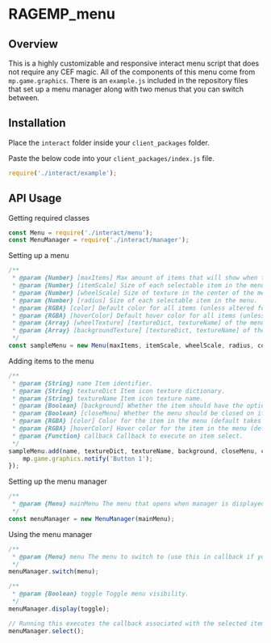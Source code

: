 # RAGEMP_menu
## Overview
This is a highly customizable and responsive interact menu script that does not require any CEF magic. All of the components of this menu come from `mp.game.graphics`. There is an `example.js` included in the repository files that set up a menu manager along with two menus that you can switch between.

## Installation
Place the `interact` folder inside your `client_packages` folder.

Paste the below code into your `client_packages/index.js` file.
```javascript
require('./interact/example');
```

## API Usage
Getting required classes
```javascript
const Menu = require('./interact/menu');
const MenuManager = require('./interact/manager');
```

Setting up a menu
```javascript
/**
 * @param {Number} [maxItems] Max amount of items that will show when the menu is open.
 * @param {Number} [itemScale] Size of each selectable item in the menu.
 * @param {Number} [wheelScale] Size of texture in the center of the menu.
 * @param {Number} [radius] Size of each selectable item in the menu.
 * @param {RGBA} [color] Default color for all items (unless altered for each individual item added)
 * @param {RGBA} [hoverColor] Default hover color for all items (unless altered for each individual item added)
 * @param {Array} [wheelTexture] [textureDict, textureName] of the menu's center.
 * @param {Array} [backgroundTexture] [textureDict, textureName] of the optional background for items.
 */
const sampleMenu = new Menu(maxItems, itemScale, wheelScale, radius, color, hoverColor, wheelTexture, backgroundTexture);
```

Adding items to the menu
```javascript
/**
 * @param {String} name Item identifier.
 * @param {String} textureDict Item icon texture dictionary.
 * @param {String} textureName Item icon texture name.
 * @param {Boolean} [background] Whether the item should have the optional background (recommended for icons without backgrounds).
 * @param {Boolean} [closeMenu] Whether the menu should be closed on item select.
 * @param {RGBA} [color] Color for the item in the menu (default takes color from the menu).
 * @param {RGBA} [hoverColor] Hover color for the item in the menu (default takes hover color from the menu).
 * @param {Function} callback Callback to execute on item select.
 */
sampleMenu.add(name, textureDict, textureName, background, closeMenu, color, hoverColor, () => {
    mp.game.graphics.notify('Button 1');
});
```

Setting up the menu manager
```javascript
/**
 * @param {Menu} mainMenu The menu that opens when manager is displayed.
 */
const menuManager = new MenuManager(mainMenu);
```

Using the menu manager
```javascript
/**
 * @param {Menu} menu The menu to switch to (use this in callback if you want complex menus).
 */
menuManager.switch(menu);
```
```javascript
/**
 * @param {Boolean} toggle Toggle menu visibility.
 */
menuManager.display(toggle);
```
```javascript
// Running this executes the callback associated with the selected item.
menuManager.select();
```
